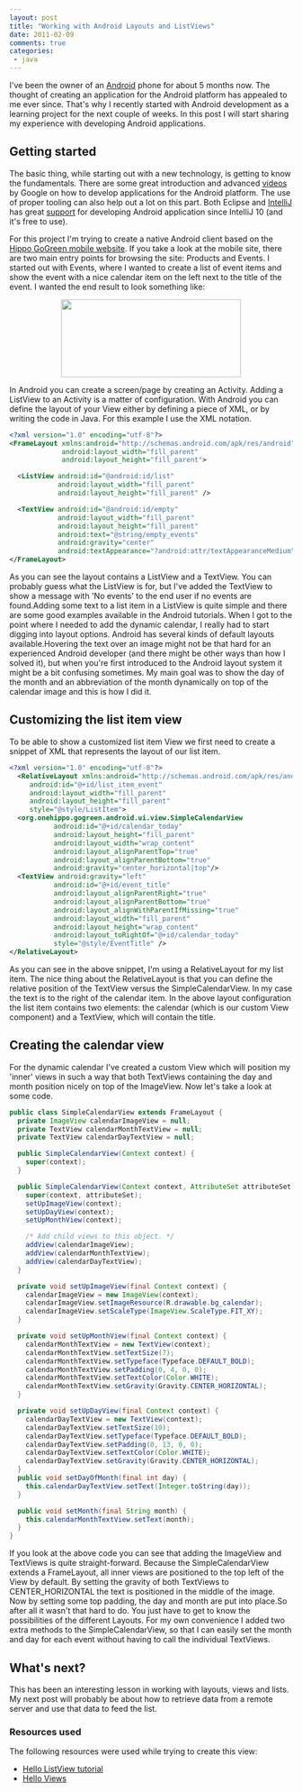 ```yaml
---
layout: post
title: "Working with Android Layouts and ListViews"
date: 2011-02-09
comments: true
categories:
 - java
---
```


I've been the owner of an <a href="http://www.android.com/">Android</a> phone for about 5 months now. The thought of creating an application for the Android platform has appealed to me ever since. That's why I recently started with Android development as a learning project for the next couple of weeks. In this post I will start sharing my experience with developing Android applications.

## Getting started
The basic thing, while starting out with a new technology, is getting to know the fundamentals. There are some great introduction and advanced <a href="http://developer.android.com/videos/index.html#v=M1ZBjlCRfz0">videos</a> by Google on how to develop applications for the Android platform. The use of proper tooling can also help out a lot on this part. Both Eclipse and <a href="http://www.jetbrains.com/idea/">IntelliJ</a> has great <a href="http://blogs.jetbrains.com/idea/tag/android/">support</a> for developing Android application since IntelliJ 10 (and it's free to use).

For this project I'm trying to create a native Android client based on the <a href="http://www.demo.onehippo.com/mobile/">Hippo GoGreen mobile website</a>. If you take a look at the mobile site, there are two main entry points for browsing the site: Products and Events. I started out with Events, where I wanted to create a list of event items and show the event with a nice calendar item on the left next to the title of the event. I wanted the end result to look something like:

<div class="separator" style="clear: both; text-align: center;"><a href="http://4.bp.blogspot.com/_hd6Y7yyFK7E/TVBl_KaBOMI/AAAAAAAAAb4/-wEy0SMnSaU/s1600/listitems.png" imageanchor="1"><img border="0" src="http://4.bp.blogspot.com/_hd6Y7yyFK7E/TVBl_KaBOMI/AAAAAAAAAb4/-wEy0SMnSaU/s320/listitems.png" height="138" width="320" /></a></div>

In Android you can create a screen/page by creating an Activity. Adding a ListView to an Activity is a matter of configuration. With Android you can define the layout of your View either by defining a piece of XML, or by writing the code in Java. For this example I use the XML notation.

``` xml
<?xml version="1.0" encoding="utf-8"?>
<FrameLayout xmlns:android="http://schemas.android.com/apk/res/android"    
             android:layout_width="fill_parent"
             android:layout_height="fill_parent">

  <ListView android:id="@android:id/list"
            android:layout_width="fill_parent"
            android:layout_height="fill_parent" />

  <TextView android:id="@android:id/empty"
            android:layout_width="fill_parent"
            android:layout_height="fill_parent"
            android:text="@string/empty_events"
            android:gravity="center"  
            android:textAppearance="?android:attr/textAppearanceMedium" />
</FrameLayout>
```

As you can see the layout contains a ListView and a TextView. You can probably guess what the ListView is for, but I've added the TextView to show a message with 'No events' to the end user if no events are found.Adding some text to a list item in a ListView is quite simple and there are some good examples available in the Android tutorials. When I got to the point where I needed to add the dynamic calendar, I really had to start digging into layout options. Android has several kinds of default layouts available.Hovering the text over an image might not be that hard for an experienced Android developer (and there might be other ways than how I solved it), but when you're first introduced to the Android layout system it might be a bit confusing sometimes. My main goal was to show the day of the month and an abbreviation of the month dynamically on top of the calendar image and this is how I did it.

## Customizing the list item view

To be able to show a customized list item View we first need to create a snippet of XML that represents the layout of our list item.

``` xml
<?xml version="1.0" encoding="utf-8"?>
  <RelativeLayout xmlns:android="http://schemas.android.com/apk/res/android"
     android:id="@+id/list_item_event"
     android:layout_width="fill_parent"
     android:layout_height="fill_parent"
     style="@style/ListItem">    
  <org.onehippo.gogreen.android.ui.view.SimpleCalendarView
           android:id="@+id/calendar_today"        
           android:layout_height="fill_parent"        
           android:layout_width="wrap_content"        
           android:layout_alignParentTop="true"        
           android:layout_alignParentBottom="true"        
           android:gravity="center_horizontal|top"/>    
  <TextView android:gravity="left"        
           android:id="@+id/event_title"
           android:layout_alignParentRight="true"
           android:layout_alignParentBottom="true"
           android:layout_alignWithParentIfMissing="true"
           android:layout_width="fill_parent"
           android:layout_height="wrap_content"
           android:layout_toRightOf="@+id/calendar_today"
           style="@style/EventTitle" />
</RelativeLayout>
```

As you can see in the above snippet, I'm using a RelativeLayout for my list item. The nice thing about the RelativeLayout is that you can define the relative position of the TextView versus the SimpleCalendarView. In my case the text is to the right of the calendar item. In the above layout configuration the list item contains two elements: the calendar (which is our custom View component) and a TextView, which will contain the title.

## Creating the calendar view

For the dynamic calendar I've created a custom View which will position my 'inner' views in such a way that both TextViews containing the day and month position nicely on top of the ImageView. Now let's take a look at some code.

``` java
public class SimpleCalendarView extends FrameLayout {    
  private ImageView calendarImageView = null;    
  private TextView calendarMonthTextView = null;    
  private TextView calendarDayTextView = null;    

  public SimpleCalendarView(Context context) {        
    super(context);    
  }    

  public SimpleCalendarView(Context context, AttributeSet attributeSet) {        
    super(context, attributeSet);        
    setUpImageView(context);        
    setUpDayView(context);        
    setUpMonthView(context);        

    /* Add child views to this object. */        
    addView(calendarImageView);        
    addView(calendarMonthTextView);        
    addView(calendarDayTextView);    
  }    

  private void setUpImageView(final Context context) {        
    calendarImageView = new ImageView(context);
    calendarImageView.setImageResource(R.drawable.bg_calendar);
    calendarImageView.setScaleType(ImageView.ScaleType.FIT_XY);
  }    

  private void setUpMonthView(final Context context) {        
    calendarMonthTextView = new TextView(context);
    calendarMonthTextView.setTextSize(7);
    calendarMonthTextView.setTypeface(Typeface.DEFAULT_BOLD);
    calendarMonthTextView.setPadding(0, 4, 0, 0);
    calendarMonthTextView.setTextColor(Color.WHITE);
    calendarMonthTextView.setGravity(Gravity.CENTER_HORIZONTAL);
  }    

  private void setUpDayView(final Context context) {        
    calendarDayTextView = new TextView(context);        
    calendarDayTextView.setTextSize(10);
    calendarDayTextView.setTypeface(Typeface.DEFAULT_BOLD);
    calendarDayTextView.setPadding(0, 13, 0, 0);
    calendarDayTextView.setTextColor(Color.WHITE);
    calendarDayTextView.setGravity(Gravity.CENTER_HORIZONTAL);
  }     
  public void setDayOfMonth(final int day) {
    this.calendarDayTextView.setText(Integer.toString(day));
  }    

  public void setMonth(final String month) {        
    this.calendarMonthTextView.setText(month);
  }
}
```

If you look at the above code you can see that adding the ImageView and TextViews is quite straight-forward. Because the SimpleCalendarView extends a FrameLayout, all inner views are positioned to the top left of the View by default. By setting the gravity of both TextViews to CENTER_HORIZONTAL the text is positioned in the middle of the image. Now by setting some top padding, the day and month are put into place.So after all it wasn't that hard to do. You just have to get to know the possibilities of the different Layouts. For my own convenience I added two extra methods to the SimpleCalendarView, so that I can easily set the month and day for each event without having to call the individual TextViews.

## What's next?

This has been an interesting lesson in working with layouts, views and lists. My next post will probably be about how to retrieve data from a remote server and use that data to feed the list.

### Resources used

The following resources were used while trying to create this view:
<ul><li><a href="http://developer.android.com/resources/tutorials/views/hello-listview.html">Hello ListView tutorial</a></li><li><a href="http://developer.android.com/resources/tutorials/views/index.html">Hello Views</a></li></ul>
